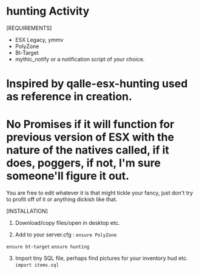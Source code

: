 # hunting Activity

[REQUIREMENTS]
  
* ESX Legacy, ymmv
* PolyZone
* Bt-Target
* mythic_notify or a notification script of your choice.

# Inspired by qalle-esx-hunting used as reference in creation.

# No Promises if it will function for previous version of ESX with the nature of the natives called, if it does, poggers, if not, I'm sure someone'll figure it out.
You are free to edit whatever it is that might tickle your fancy, just don't try to profit off of it or anything dickish like that.

[INSTALLATION]

1) Download/copy files/open in desktop etc.

2) Add to your server.cfg :
``ensure PolyZone``

``ensure bt-target``
``ensure hunting``

3) Import tiny SQL file, perhaps find pictures for your inventory hud etc.
``import items.sql``

